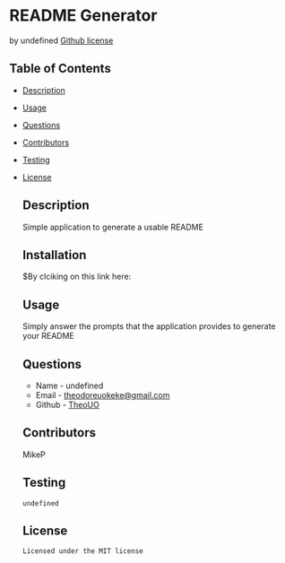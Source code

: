 # README Generator
  by undefined
  [Github license](https://img.shields.io/badge/license-MIT-yellowgreen.svg)
  ## Table of Contents
  * [Description](#description)
  * [Usage](#usage)
  * [Questions](#questions)
  * [Contributors](#contributors)
  * [Testing](#testing)
  
* [License](#license)

  ## Description
  Simple application to generate a usable README
  ## Installation
  $By clciking on this link here:
  ## Usage
  Simply answer the prompts that the application provides to generate your README
  ## Questions
  * Name - undefined
  * Email - theodoreuokeke@gmail.com
  * Github - [TheoUO](https://github.com/TheoUO/)
  ## Contributors
  MikeP
  ## Testing
  ```
  undefined
  ```
  ## License
      Licensed under the MIT license

